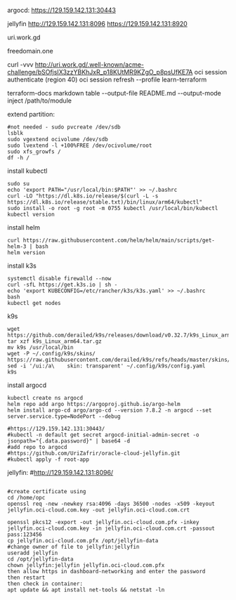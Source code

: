 argocd:
https://129.159.142.131:30443

jellyfin
http://129.159.142.131:8096
https://129.159.142.131:8920

uri.work.gd

freedomain.one

curl -vvv http://uri.work.gd/.well-known/acme-challenge/bSOfjsIX3zzYBKhJxR_p18KUtMR9KZgO_p8psUfKE7A
oci session authenticate (region 40)
oci session refresh --profile learn-terraform

terraform-docs markdown table --output-file README.md --output-mode inject /path/to/module


extend partition:
```
#not needed - sudo pvcreate /dev/sdb
lsblk
sudo vgextend ocivolume /dev/sdb
sudo lvextend -l +100%FREE /dev/ocivolume/root
sudo xfs_growfs /
df -h /
```

install kubectl
```
sudo su
echo 'export PATH="/usr/local/bin:$PATH"' >> ~/.bashrc
curl -LO "https://dl.k8s.io/release/$(curl -L -s https://dl.k8s.io/release/stable.txt)/bin/linux/arm64/kubectl"
sudo install -o root -g root -m 0755 kubectl /usr/local/bin/kubectl
kubectl version
```
install helm
```
curl https://raw.githubusercontent.com/helm/helm/main/scripts/get-helm-3 | bash
helm version
```

install k3s
```
systemctl disable firewalld --now
curl -sfL https://get.k3s.io | sh -
echo 'export KUBECONFIG=/etc/rancher/k3s/k3s.yaml' >> ~/.bashrc
bash
kubectl get nodes
```

k9s
```
wget https://github.com/derailed/k9s/releases/download/v0.32.7/k9s_Linux_arm64.tar.gz
tar xzf k9s_Linux_arm64.tar.gz
mv k9s /usr/local/bin
wget -P ~/.config/k9s/skins/ https://raw.githubusercontent.com/derailed/k9s/refs/heads/master/skins/transparent.yaml
sed -i '/ui:/a\    skin: transparent' ~/.config/k9s/config.yaml
k9s
```

install argocd
```
kubectl create ns argocd
helm repo add argo https://argoproj.github.io/argo-helm
helm install argo-cd argo/argo-cd --version 7.8.2 -n argocd --set server.service.type=NodePort --debug

#https://129.159.142.131:30443/
#kubectl -n default get secret argocd-initial-admin-secret -o jsonpath="{.data.password}" | base64 -d
#add repo to argocd
#https://github.com/UriZafrir/oracle-cloud-jellyfin.git
#kubectl apply -f root-app
```

jellyfin:
#http://129.159.142.131:8096/

```

#create certificate using 
cd /home/opc
openssl req -new -newkey rsa:4096 -days 36500 -nodes -x509 -keyout jellyfin.oci-cloud.com.key -out jellyfin.oci-cloud.com.crt

openssl pkcs12 -export -out jellyfin.oci-cloud.com.pfx -inkey jellyfin.oci-cloud.com.key -in jellyfin.oci-cloud.com.crt -passout pass:123456
cp jellyfin.oci-cloud.com.pfx /opt/jellyfin-data
#change owner of file to jellyfin:jellyfin
useradd jellyfin
cd /opt/jellyfin-data
chown jellyfin:jellyfin jellyfin.oci-cloud.com.pfx
then allow https in dashboard-networking and enter the password
then restart
then check in container:
apt update && apt install net-tools && netstat -ln
```




